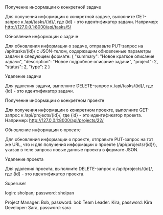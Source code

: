 Получение информации о конкретной задаче

Для получения информации о конкретной задаче, выполните GET-запрос к /api/tasks/{id}/, где {id} - это идентификатор задачи.
Например: http://127.0.0.1:8000/api/tasks/5/


Обновление информации о задаче

Для обновления информации о задаче, отправьте PUT-запрос на /api/tasks/{id}/ с JSON-телом, содержащим обновленные параметры задачи в следующем формате:
{
    "summary": "Новое краткое описание задачи",
    "description": "Новое подробное описание задачи",
    "project": 2,
    "status": 2,
    "type": 2
}


Удаление задачи

Для удаления задачи, выполните DELETE-запрос к /api/tasks/{id}/, где {id} - это идентификатор задачи.



Получение информации о конкретном проекте

Для получения информации о конкретном проекте, выполните GET-запрос к /api/projects/{id}/, где {id} - это идентификатор проекта.
Например: http://127.0.0.1:8000/api/projects/22/

Обновление информации о проекте

Для обновления информации о проекте, отправьте PUT-запрос на тот же URL, что и для получения информации о проекте (/api/projects/{id}/), указав в теле запроса новые данные проекта в формате JSON.

Удаление проекта

Для удаления проекта, выполните DELETE-запрос к /api/projects/{id}/, где {id} - это идентификатор проекта.



Superuser

login: sholpan;
password: sholpan



Project Manager: Bob, password: bob Team Leader: Kira, password: Kira Developer: Sara, password: sara
